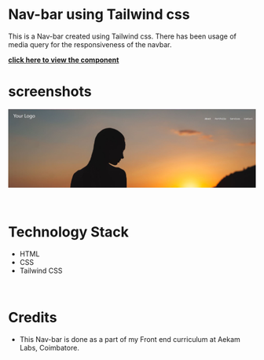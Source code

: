 
# Nav-bar using Tailwind css
This is a Nav-bar created using Tailwind css. There has been usage of media query for the responsiveness of the navbar.

[**click here to view the component**](https://harishkumaaran.github.io/navbartailwind/)
&nbsp;

# screenshots 
![Image](refs/ss1.JPG)

&nbsp;

# Technology Stack
- HTML
- CSS
- Tailwind CSS

&nbsp;

# Credits
- This Nav-bar is done as a part of my Front end curriculum at Aekam Labs, Coimbatore.



